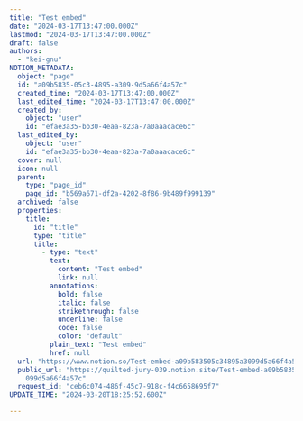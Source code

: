 ```yaml
---
title: "Test embed"
date: "2024-03-17T13:47:00.000Z"
lastmod: "2024-03-17T13:47:00.000Z"
draft: false
authors:
  - "kei-gnu"
NOTION_METADATA:
  object: "page"
  id: "a09b5835-05c3-4895-a309-9d5a66f4a57c"
  created_time: "2024-03-17T13:47:00.000Z"
  last_edited_time: "2024-03-17T13:47:00.000Z"
  created_by:
    object: "user"
    id: "efae3a35-bb30-4eaa-823a-7a0aaacace6c"
  last_edited_by:
    object: "user"
    id: "efae3a35-bb30-4eaa-823a-7a0aaacace6c"
  cover: null
  icon: null
  parent:
    type: "page_id"
    page_id: "b569a671-df2a-4202-8f86-9b489f999139"
  archived: false
  properties:
    title:
      id: "title"
      type: "title"
      title:
        - type: "text"
          text:
            content: "Test embed"
            link: null
          annotations:
            bold: false
            italic: false
            strikethrough: false
            underline: false
            code: false
            color: "default"
          plain_text: "Test embed"
          href: null
  url: "https://www.notion.so/Test-embed-a09b583505c34895a3099d5a66f4a57c"
  public_url: "https://quilted-jury-039.notion.site/Test-embed-a09b583505c34895a3\
    099d5a66f4a57c"
  request_id: "ceb6c074-486f-45c7-918c-f4c6658695f7"
UPDATE_TIME: "2024-03-20T18:25:52.600Z"

---
```

<link rel="stylesheet" href="https://cdn.jsdelivr.net/npm/katex@0.16.2/dist/katex.min.css" integrity="sha384-bYdxxUwYipFNohQlHt0bjN/LCpueqWz13HufFEV1SUatKs1cm4L6fFgCi1jT643X" crossorigin="anonymous">

